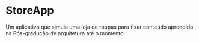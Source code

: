 # StoreApp
Um aplicativo que simula uma loja de roupas para fixar conteúdo aprendido na Pós-gradução de arquitetura até o momento
